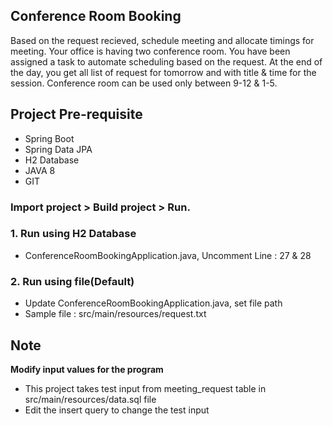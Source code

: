 ## Conference Room Booking 
Based on the request recieved, schedule meeting and allocate timings for meeting.
Your office is having two conference room. You have been assigned a task to automate scheduling based on the request.
At the end of the day, you get all list of request for tomorrow and with title & time for the session.
Conference room can be used only between 9-12 & 1-5.

## Project Pre-requisite 
- Spring Boot
- Spring Data JPA
- H2 Database
- JAVA 8
- GIT

### Import project > Build project > Run.
### 1. Run using H2 Database
 - ConferenceRoomBookingApplication.java, Uncomment Line : 27 & 28
### 2. Run using file(Default)
 - Update ConferenceRoomBookingApplication.java, set file path
 - Sample file : src/main/resources/request.txt
 
## Note
 **Modify input values for the program**
 - This project takes test input from meeting_request table in src/main/resources/data.sql file
 - Edit the insert query to change the test input
